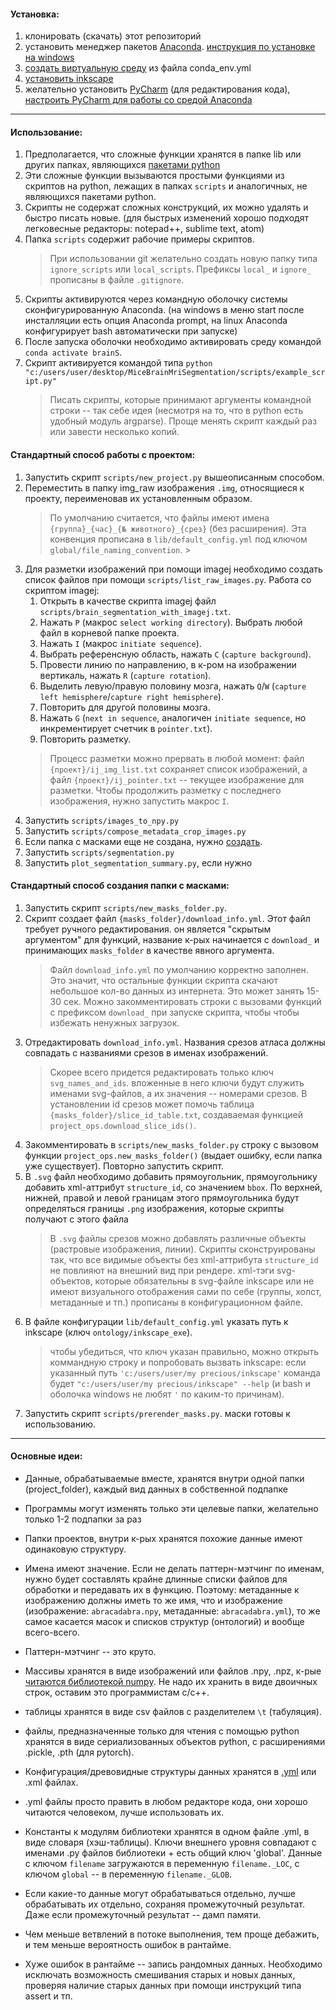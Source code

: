 #### Установка:
1. клонировать (скачать) этот репозиторий
1. установить менеджер пакетов [Anaconda]. [инструкция по установке на windows]
1. [создать виртуальную среду] из файла conda_env.yml
1. [установить inkscape]
1. желательно установить [PyCharm] (для редактирования кода), [настроить PyCharm для работы со средой Anaconda]

[Anaconda]: https://www.anaconda.com/products/individual
[инструкция по установке на windows]: https://docs.anaconda.com/anaconda/install/windows/
[создать виртуальную среду]: https://docs.conda.io/projects/conda/en/latest/user-guide/tasks/manage-environments.html#creating-an-environment-from-an-environment-yml-file
[PyCharm]: https://www.jetbrains.com/pycharm/download/
[настроить PyCharm для работы со средой Anaconda]: https://www.jetbrains.com/help/pycharm/conda-support-creating-conda-virtual-environment.html
[установить inkscape]: https://inkscape.org/

---

#### Использование:
1. Предполагается, что сложные функции хранятся в папке lib или других папках, являющихся [пакетами python]
1. Эти сложные функции вызываются простыми функциями из cкриптов на python, лежащих в папках `scripts` и аналогичных,
не являющихся пакетами python.
1. Скрипты не содержат сложных конструкций, их можно удалять и быстро писать новые. 
(для быстрых изменений хорошо подходят легковесные редакторы: notepad++, sublime text, atom)
1. Папка `scripts` содержит рабочие примеры скриптов.
    > При использовании git желательно создать новую папку типа `ignore_scripts` или `local_scripts`.
    > Префиксы `local_` и `ignore_` прописаны в файлe `.gitignore`.
1. Скрипты активируются через командную оболочку системы сконфигурированную Anaconda.
(на windows в меню start после инсталляции есть опция Anaconda prompt, 
на linux Anaconda конфигурирует bash автоматически при запуске)
1. После запуска оболочки необходимо активировать среду командой `conda activate brainS`.
1. Скрипт активируется командой типа `python "c:/users/user/desktop/MiceBrainMriSegmentation/scripts/example_script.py"`
    > Писать скрипты, которые принимают аргументы командной строки -- так себе идея 
    (несмотря на то, что в python есть удобный модуль argparse). 
    > Проще менять скрипт каждый раз или завести несколько копий.

[пакетами python]: https://www.learnpython.org/en/Modules_and_Packages (about python modules and packages)

#### Стандартный способ работы с проектом:
1. Запустить скрипт `scripts/new_project.py` вышеописанным способом.
1. Переместить в папку img_raw изображения `.img`, относящиеся к проекту, переименовав их установленным образом.
    > По умолчанию считается, что файлы имеют имена `{группа}_{час}_{№ животного}_{срез}` (без расширения).
    > Эта конвенция прописана в `lib/default_config.yml` под ключом `global/file_naming_convention`.                                                                                                                >
1. Для разметки изображений при помощи imagej необходимо создать список файлов при помощи `scripts/list_raw_images.py`.
Работа со скриптом imagej:
    1. Открыть в качестве скрипта imagej файл `scripts/brain_segmentation_with_imagej.txt`.
    1. Нажать `P` (макрос `select working directory`). Выбрать любой файл в корневой папке проекта.
    1. Нажать `I` (макрос `initiate sequence`).
    1. Выбрать референсную область, нажать `C` (`capture background`).
    1. Провести линию по направлению, в к-ром на изображении вертикаль, нажать `R` (`capture rotation`).
    1. Выделить левую/правую половину мозга, нажать `Q`/`W` (`capture left hemisphere`/`capture right hemisphere`).
    1. Повторить для другой половины мозга.
    1. Нажать `G` (`next in sequence`, аналогичен `initiate sequence`, но инкрементирует счетчик в `pointer.txt`).
    1. Повторить разметку. 
    >Процесс разметки можно прервать в любой момент: файл `{проект}/ij_img_list.txt` 
    сохраняет список изображений, а файл `{проект}/ij_pointer.txt` -- текущее изображение для разметки.
    >Чтобы продолжить разметку с последнего изображения, нужно запустить макрос `I`.
1. Запустить `scripts/images_to_npy.py`
1. Запустить `scripts/compose_metadata_crop_images.py`
1. Если папка с масками еще не создана, нужно [создать](#Стандартный-способ-создания-папки-с-масками:).
1. Запустить `scripts/segmentation.py`
1. Запустить `plot_segmentation_summary.py`, если нужно

#### Стандартный способ создания папки с масками:
1. Запустить скрипт `scripts/new_masks_folder.py`.
1. Скрипт создает файл `{masks_folder}/download_info.yml`. Этот файл требует ручного редактирования.
он является "скрытым аргументом" для функций, название к-рых начинается с `download_`
и принимающих `masks_folder` в качестве явного аргумента.
    > Файл `download_info.yml` по умолчанию корректно заполнен. Это значит, что остальные функции
    скрипта скачают небольшое кол-во данных из интернета. Это может занять 15-30 сек.
    Можно закомментировать строки с вызовами функций с префиксом `download_` при запуске скрипта, чтобы
    чтобы избежать ненужных загрузок.
1. Отредактировать `download_info.yml`. Названия срезов атласа должны совпадать с названиями срезов в именах изображений.
    > Скорее всего придется редактировать только ключ `svg_names_and_ids`. 
    вложенные в него ключи будут служить именами svg-файлов, а их значения -- номерами срезов.
    В установлении id срезов может помочь таблица `{masks_folder}/slice_id_table.txt`, создаваемая
    функцией `project_ops.download_slice_ids()`.
1. Закомментировать в `scripts/new_masks_folder.py` строку
с вызовом функции `project_ops.new_masks_folder()` (выдает ошибку, если папка уже существует).
Повторно запустить скрипт.
1. В `.svg` файл необходимо добавить прямоугольник, прямоугольнику добавить xml-аттрибут `structure_id`,
со значением `bbox`. По верхней, нижней, правой и левой границам этого
прямоугольника будут определяться границы `.png` изображения, которые скрипты получают с этого файла
    > В `.svg` файлы срезов можно добавлять различные объекты (растровые изображения, линии).
    Скрипты сконструированы так, что все видимые объекты без xml-аттрибута `structure_id` 
    не повлияют на внешний вид при рендере.
    xml-тэги svg-объектов, которые обязательны в svg-файле inkscape или не имеют визуального отображения сами по себе
    (группы, холст, метаданные и тп.) прописаны в конфигурационном файле.
1. В файле конфигурации `lib/default_config.yml` указать путь к inkscape (ключ `ontology/inkscape_exe`).
    > чтобы убедиться, что ключ указан правильно, можно открыть коммандную строку и попробовать вызвать
    inkscape: если указанный путь `'c:/users/user/my precious/inkscape'` команда будет 
    `"c:/users/user/my precious/inkscape" --help` (и bash и оболочка windows не любят `'` по каким-то причинам).
1. Запустить скрипт `scripts/prerender_masks.py`. маски готовы к использованию.

---

#### Основные идеи:
* Данные, обрабатываемые вместе, хранятся внутри одной папки (project_folder),
каждый вид данных в собственной подпапке
* Программы могут изменять только эти целевые папки, желательно только 1-2 подпапки за раз
* Папки проектов, внутри к-рых хранятся похожие данные имеют одинаковую структуру.
* Имена имеют значение. Если не делать паттерн-мэтчинг по именам, нужно будет составлять
крайне длинные списки файлов для обработки и передавать их в функцию.
Поэтому: метаданные к изображению должны иметь то же имя, что и изображение
(изображение: `abracadabra.npy`, метаданные: `abracadabra.yml`),
то же самое касается масок и списков структур (онтологий) и вообще всего-всего.
* Паттерн-мэтчинг -- это круто.

* Массивы хранятся в виде изображений или файлов .npy, .npz, к-рые [читаются библиотекой numpy].
Не надо их хранить в виде двоичных строк, оставим это программистам с/с++.
* таблицы хранятся в виде csv файлов c разделителем `\t` (табуляция).
* файлы, предназначенные только для чтения с помощью python хранятся в виде
сериализованных объектов python, с расширениями .pickle, .pth (для pytorch).
* Конфигурация/древовидные структуры данных хранятся в [.yml] или .xml файлах.
* .yml файлы просто править в любом редакторе кода, они хорошо читаются человеком, лучше использовать их.
* Константы к модулям библиотеки хранятся в одном файле .yml, в виде словаря (хэш-таблицы).
Ключи внешнего уровня совпадают с именами .py файлов библиотеки + есть общий ключ 'global'.
Данные с ключом `filename` загружаются в переменную `filename._LOC`, с ключом `global` --
в переменную `filename._GLOB`.

* Если какие-то данные могут обрабатываться отдельно, лучше обрабатывать их отдельно,
сохраняя промежуточный результат. Даже если промежуточный результат -- дамп памяти.
* Чем меньше ветвлений в потоке выполнения, тем проще дебажить, и тем меньше вероятность ошибок в рантайме.
* Хуже ошибок в рантайме -- запись рандомных данных. Необходимо исключать возможность смешивания старых и новых данных,
проверяя наличие старых данных при помощи инструкций типа assert и тп.

[читаются библиотекой numpy]: https://numpy.org/devdocs/reference/generated/numpy.lib.format.html
[.yml]: https://en.wikipedia.org/wiki/YAML


[#стандартный-способ-работы-с-масками:]: #Стандартный-способ-работы-с-масками: